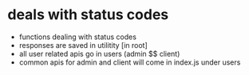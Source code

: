 # deals with status codes
- functions dealing with status codes
- responses are saved in utilitity [in root]
- all user related apis go in users (admin $$ client)
- common apis for admin and client will come in index.js under users